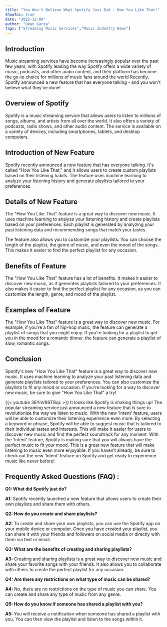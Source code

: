 ```yaml
---
title: "You Won't Believe What Spotify Just Did - How You Like That!"
ShowToc: true 
date: "2022-12-09"
author: "Dean Garza" 
tags: ["Streaming Music Services","Music Industry News"]
---
```

## Introduction

Music streaming services have become increasingly popular over the past few years, with Spotify leading the way Spotify offers a wide variety of music, podcasts, and other audio content, and their platform has become the go-to choice for millions of music fans around the world Recently, Spotify announced a new feature that has everyone talking - and you won't believe what they've done!

## Overview of Spotify

Spotify is a music streaming service that allows users to listen to millions of songs, albums, and artists from all over the world. It also offers a variety of podcasts, radio shows, and other audio content. The service is available on a variety of devices, including smartphones, tablets, and desktop computers.

## Introduction of New Feature

Spotify recently announced a new feature that has everyone talking. It's called "How You Like That," and it allows users to create custom playlists based on their listening habits. The feature uses machine learning to analyze your listening history and generate playlists tailored to your preferences.

## Details of New Feature

The "How You Like That" feature is a great way to discover new music. It uses machine learning to analyze your listening history and create playlists based on your preferences. Each playlist is generated by analyzing your past listening data and recommending songs that match your tastes.

The feature also allows you to customize your playlists. You can choose the length of the playlist, the genre of music, and even the mood of the songs. This makes it easier to find the perfect playlist for any occasion.

## Benefits of Feature

The "How You Like That" feature has a lot of benefits. It makes it easier to discover new music, as it generates playlists tailored to your preferences. It also makes it easier to find the perfect playlist for any occasion, as you can customize the length, genre, and mood of the playlist.

## Examples of Feature

The "How You Like That" feature is a great way to discover new music. For example, if you're a fan of hip-hop music, the feature can generate a playlist of songs that you might enjoy. If you're looking for a playlist to get you in the mood for a romantic dinner, the feature can generate a playlist of slow, romantic songs.

## Conclusion

Spotify's new "How You Like That" feature is a great way to discover new music. It uses machine learning to analyze your past listening data and generate playlists tailored to your preferences. You can also customize the playlists to fit any mood or occasion. If you're looking for a way to discover new music, be sure to give "How You Like That" a try!

{{< youtube 36YnV9STBqc >}} 
It looks like Spotify is shaking things up! The popular streaming service just announced a new feature that is sure to revolutionize the way we listen to music. With the new ‘Intent’ feature, users will be able to customize their listening experience even more. By selecting a keyword or phrase, Spotify will be able to suggest music that is tailored to their individual tastes and interests. This will make it easier for users to discover new music and find the perfect soundtrack for any moment. With the ‘Intent’ feature, Spotify is making sure that you will always have the perfect music to fit your mood. This is a great new feature that will make listening to music even more enjoyable. If you haven’t already, be sure to check out the new ‘Intent’ feature on Spotify and get ready to experience music like never before!

## Frequently Asked Questions (FAQ) :
**Q1: What did Spotify just do?**

**A1:** Spotify recently launched a new feature that allows users to create their own playlists and share them with others. 

**Q2: How do you create and share playlists?**

**A2:** To create and share your own playlists, you can use the Spotify app on your mobile device or computer. Once you have created your playlist, you can share it with your friends and followers on social media or directly with them via text or email. 

**Q3: What are the benefits of creating and sharing playlists?**

**A3:** Creating and sharing playlists is a great way to discover new music and share your favorite songs with your friends. It also allows you to collaborate with others to create the perfect playlist for any occasion. 

**Q4: Are there any restrictions on what type of music can be shared?**

**A4:** No, there are no restrictions on the type of music you can share. You can create and share any type of music from any genre. 

**Q5: How do you know if someone has shared a playlist with you?**

**A5:** You will receive a notification when someone has shared a playlist with you. You can then view the playlist and listen to the songs within it.



